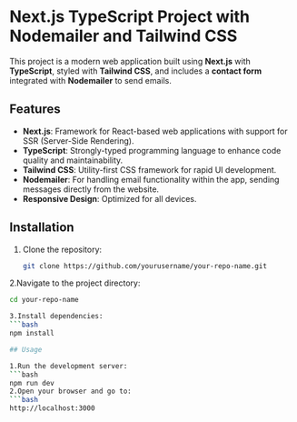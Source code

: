 # Next.js TypeScript Project with Nodemailer and Tailwind CSS

This project is a modern web application built using **Next.js** with **TypeScript**, styled with **Tailwind CSS**, and includes a **contact form** integrated with **Nodemailer** to send emails.

## Features

- **Next.js**: Framework for React-based web applications with support for SSR (Server-Side Rendering).
- **TypeScript**: Strongly-typed programming language to enhance code quality and maintainability.
- **Tailwind CSS**: Utility-first CSS framework for rapid UI development.
- **Nodemailer**: For handling email functionality within the app, sending messages directly from the website.
- **Responsive Design**: Optimized for all devices.

## Installation

1. Clone the repository:
   ```bash
   git clone https://github.com/yourusername/your-repo-name.git
   
2.Navigate to the project directory:
  ```bash
  cd your-repo-name

3.Install dependencies:
  ```bash
  npm install

## Usage

1.Run the development server:
  ```bash
  npm run dev
2.Open your browser and go to:
  ```bash
  http://localhost:3000

